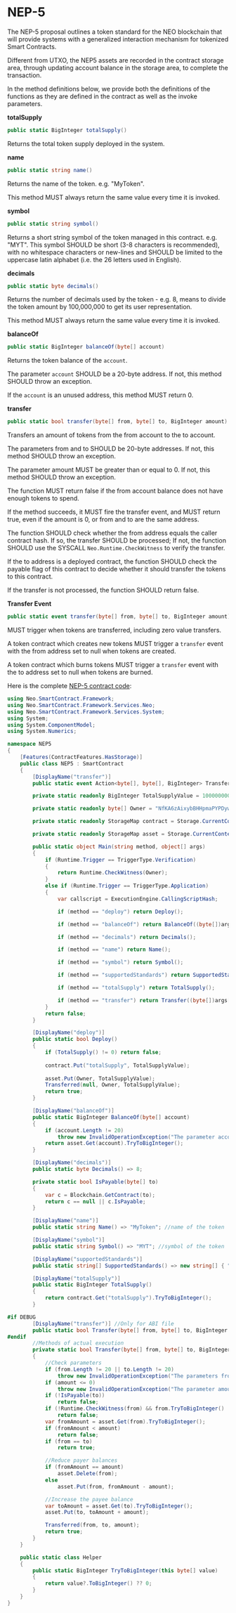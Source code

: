 # NEP-5

The NEP-5 proposal outlines a token standard for the NEO blockchain that will provide systems with a generalized interaction mechanism for tokenized Smart Contracts. 

Different from UTXO, the NEP5 assets are recorded in the contract storage area, through updating account balance in the storage area, to complete the transaction.

In the method definitions below, we provide both the definitions of the functions as they are defined in the contract as well as the invoke parameters.

**totalSupply**    

```c#
public static BigInteger totalSupply()
```

Returns the total token supply deployed in the system.

**name**    
```c#
public static string name()
```

Returns the name of the token. e.g. "MyToken".

This method MUST always return the same value every time it is invoked.

**symbol**

```c#
public static string symbol()
```

Returns a short string symbol of the token managed in this contract. e.g. "MYT". This symbol SHOULD be short (3-8 characters is recommended), with no whitespace characters or new-lines and SHOULD be limited to the uppercase latin alphabet (i.e. the 26 letters used in English).

**decimals**

```c#
public static byte decimals()
```

Returns the number of decimals used by the token - e.g. 8, means to divide the token amount by 100,000,000 to get its user representation.

This method MUST always return the same value every time it is invoked.

**balanceOf**

```c#
public static BigInteger balanceOf(byte[] account)
```

Returns the token balance of the `account`.

The parameter `account` SHOULD be a 20-byte address. If not, this method SHOULD throw an exception.

If the `account` is an unused address, this method MUST return 0.

**transfer**

```c#
public static bool transfer(byte[] from, byte[] to, BigInteger amount)
```

Transfers an amount of tokens from the from account to the to account.<br/>

The parameters from and to SHOULD be 20-byte addresses. If not, this method SHOULD throw an exception.<br/>

The parameter amount MUST be greater than or equal to 0. If not, this method SHOULD throw an exception.<br/>

The function MUST return false if the from account balance does not have enough tokens to spend.<br/>

If the method succeeds, it MUST fire the transfer event, and MUST return true, even if the amount is 0, or from and to are the same address.<br/>

The function SHOULD check whether the from address equals the caller contract hash. If so, the transfer SHOULD be processed; If not, the function SHOULD use the SYSCALL `Neo.Runtime.CheckWitness` to verify the transfer.<br/>

If the to address is a deployed contract, the function SHOULD check the payable flag of this contract to decide whether it should transfer the tokens to this contract.<br/>

If the transfer is not processed, the function SHOULD return false.


**Transfer Event**

```c#
public static event transfer(byte[] from, byte[] to, BigInteger amount)
```

MUST trigger when tokens are transferred, including zero value transfers.<br/>

A token contract which creates new tokens MUST trigger a `transfer` event with the from address set to null when tokens are created.<br/>

A token contract which burns tokens MUST trigger a `transfer` event with the to address set to null when tokens are burned.

Here is the complete [NEP-5 contract code](https://github.com/neo-ngd/Neo3-Smart-Contract-Examples/blob/master/NEP5/Contract1.cs):

```c#
using Neo.SmartContract.Framework;
using Neo.SmartContract.Framework.Services.Neo;
using Neo.SmartContract.Framework.Services.System;
using System;
using System.ComponentModel;
using System.Numerics;

namespace NEP5
{
    [Features(ContractFeatures.HasStorage)]
    public class NEP5 : SmartContract
    {
        [DisplayName("transfer")]
        public static event Action<byte[], byte[], BigInteger> Transferred;

        private static readonly BigInteger TotalSupplyValue = 10000000000000000;

        private static readonly byte[] Owner = "NfKA6zAixybBHHpmaPYPDywoqDaKzfMPf9".ToScriptHash(); //Owner Address

        private static readonly StorageMap contract = Storage.CurrentContext.CreateMap(nameof(contract));

        private static readonly StorageMap asset = Storage.CurrentContext.CreateMap(nameof(asset));

        public static object Main(string method, object[] args)
        {
            if (Runtime.Trigger == TriggerType.Verification)
            {
                return Runtime.CheckWitness(Owner);
            }
            else if (Runtime.Trigger == TriggerType.Application)
            {
                var callscript = ExecutionEngine.CallingScriptHash;

                if (method == "deploy") return Deploy();

                if (method == "balanceOf") return BalanceOf((byte[])args[0]);

                if (method == "decimals") return Decimals();

                if (method == "name") return Name();

                if (method == "symbol") return Symbol();

                if (method == "supportedStandards") return SupportedStandards();

                if (method == "totalSupply") return TotalSupply();

                if (method == "transfer") return Transfer((byte[])args[0], (byte[])args[1], (BigInteger)args[2], callscript);
            }
            return false;
        }

        [DisplayName("deploy")]
        public static bool Deploy()
        {
            if (TotalSupply() != 0) return false;
            
            contract.Put("totalSupply", TotalSupplyValue);
            
            asset.Put(Owner, TotalSupplyValue);
            Transferred(null, Owner, TotalSupplyValue);
            return true;
        }

        [DisplayName("balanceOf")]
        public static BigInteger BalanceOf(byte[] account)
        {
            if (account.Length != 20)
                throw new InvalidOperationException("The parameter account SHOULD be 20-byte addresses.");
            return asset.Get(account).TryToBigInteger();
        }

        [DisplayName("decimals")]
        public static byte Decimals() => 8;

        private static bool IsPayable(byte[] to)
        {
            var c = Blockchain.GetContract(to);
            return c == null || c.IsPayable;
        }

        [DisplayName("name")]
        public static string Name() => "MyToken"; //name of the token

        [DisplayName("symbol")]
        public static string Symbol() => "MYT"; //symbol of the token

        [DisplayName("supportedStandards")]
        public static string[] SupportedStandards() => new string[] { "NEP-5", "NEP-7", "NEP-10" };

        [DisplayName("totalSupply")]
        public static BigInteger TotalSupply()
        {
            return contract.Get("totalSupply").TryToBigInteger();
        }

#if DEBUG
        [DisplayName("transfer")] //Only for ABI file
        public static bool Transfer(byte[] from, byte[] to, BigInteger amount) => true;
#endif
        //Methods of actual execution
        private static bool Transfer(byte[] from, byte[] to, BigInteger amount, byte[] callscript)
        {
            //Check parameters
            if (from.Length != 20 || to.Length != 20)
                throw new InvalidOperationException("The parameters from and to SHOULD be 20-byte addresses.");
            if (amount <= 0)
                throw new InvalidOperationException("The parameter amount MUST be greater than 0.");
            if (!IsPayable(to))
                return false;
            if (!Runtime.CheckWitness(from) && from.TryToBigInteger() != callscript.TryToBigInteger())
                return false;
            var fromAmount = asset.Get(from).TryToBigInteger();
            if (fromAmount < amount)
                return false;
            if (from == to)
                return true;

            //Reduce payer balances
            if (fromAmount == amount)
                asset.Delete(from);
            else
                asset.Put(from, fromAmount - amount);

            //Increase the payee balance
            var toAmount = asset.Get(to).TryToBigInteger();
            asset.Put(to, toAmount + amount);

            Transferred(from, to, amount);
            return true;
        }
    }

    public static class Helper
    {
        public static BigInteger TryToBigInteger(this byte[] value)
        {
            return value?.ToBigInteger() ?? 0;
        }
    }
}
```

